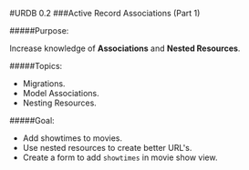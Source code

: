 #URDB 0.2
###Active Record Associations (Part 1)


#####Purpose:

Increase knowledge of **Associations** and **Nested Resources**.

#####Topics:
- Migrations.
- Model Associations.
- Nesting Resources.

#####Goal:
- Add showtimes to movies.
- Use nested resources to create better URL's.
- Create a form to add `showtimes` in movie show view. 